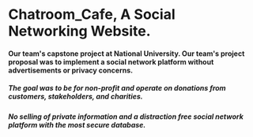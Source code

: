 # Chatroom_Cafe, A Social Networking Website.
#### Our team's capstone project at National University. Our team's project proposal was to implement a social network platform without advertisements or privacy concerns. 
##### The goal was to be for non-profit and operate on donations from customers, stakeholders, and charities. 
##### No selling of private information and a distraction free social network platform with the most secure database.

